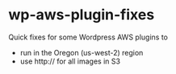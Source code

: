 wp-aws-plugin-fixes
===================

Quick fixes for some Wordpress AWS plugins to

* run in the Oregon (us-west-2) region
* use http:// for all images in S3

